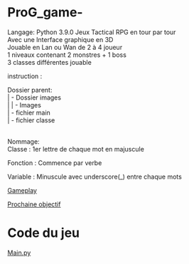 # ProG_game-
Langage: Python 3.9.0 
Jeux Tactical RPG en tour par tour<br>
Avec une Interface graphique en 3D<br>
Jouable en Lan ou Wan de 2 à 4 joueur<br>
1 niveaux contenant 2 monstres + 1 boss<br>
3 classes différentes jouable<br>



instruction : <br>

Dossier parent:<br>
|    -    Dossier images<br>
|         |     - Images<br>
|    -    fichier main<br>
|    -    fichier classe<br><br>

Nommage:<br>
 Classe : 1er lettre de chaque mot en majuscule<br>
 
 Fonction : Commence par verbe<br>
 
 Variable : Minuscule avec underscore(_) entre chaque mots<br>
  
<a href="https://github.com/isidars/ProG_game-/blob/main/NewGame/univers_gameplay.txt"> Gameplay </a>

<a href="https://github.com/isidars/ProG_game-/blob/main/NewGame/objectif_prochaine_reunion.txt"> Prochaine objectif </a>

# Code du jeu 
<a href="https://github.com/isidars/ProG_game-/blob/main/NewGame/Main.py"> Main.py </a>
